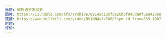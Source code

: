 ```yaml
---
标题: 编程语言发展史
图片: https://i1.hdslb.com/bfs/archive/0914ac15bf5a26b0f045da0f6ea4258e56f1af9d.jpg@518w_290h_1c_!web-video-share-cover.avif
链接: https://www.bilibili.com/video/BV1NN4y1s7AM/?spm_id_from=333.1007.tianma.1-1-1.click&vd_source=e815fa5e2c428a98163e9d19be40ec58
时时: 
评价:
---
```


